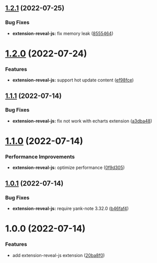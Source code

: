 ## [1.2.1](https://github.com/purocean/yank-note-extension/compare/extension-reveal-js-1.2.0...extension-reveal-js-1.2.1) (2022-07-25)


### Bug Fixes

* **extension-reveal-js:** fix memory leak ([8555464](https://github.com/purocean/yank-note-extension/commit/8555464bb7021cd07e79963647ce232917dd0aa8))



# [1.2.0](https://github.com/purocean/yank-note-extension/compare/extension-reveal-js-1.1.1...extension-reveal-js-1.2.0) (2022-07-24)


### Features

* **extension-reveal-js:** support hot update content ([ef98fce](https://github.com/purocean/yank-note-extension/commit/ef98fce1d25d461f124702dc8d016c2ebaef6f93))



## [1.1.1](https://github.com/purocean/yank-note-extension/compare/extension-reveal-js-1.1.0...extension-reveal-js-1.1.1) (2022-07-14)


### Bug Fixes

* **extension-reveal-js:** fix not work with echarts extension ([a3dba48](https://github.com/purocean/yank-note-extension/commit/a3dba488a1b48365fa0e701f6a5480419bbe3f89))



# [1.1.0](https://github.com/purocean/yank-note-extension/compare/extension-reveal-js-1.0.1...extension-reveal-js-1.1.0) (2022-07-14)


### Performance Improvements

* **extension-reveal-js:** optimize performance ([0f9d305](https://github.com/purocean/yank-note-extension/commit/0f9d30585ccd3af6a24ec9e17e28c1e3dcd0fad0))



## [1.0.1](https://github.com/purocean/yank-note-extension/compare/extension-reveal-js-1.0.0...extension-reveal-js-1.0.1) (2022-07-14)


### Bug Fixes

* **extension-reveal-js:** require yank-note 3.32.0 ([b46faf4](https://github.com/purocean/yank-note-extension/commit/b46faf4e48bf0bac0370e90642f6e616c81d57d4))



# 1.0.0 (2022-07-14)


### Features

* add extension-reveal-js extension ([20ba8f0](https://github.com/purocean/yank-note-extension/commit/20ba8f0d2c079c45b24fdbada3138cd219f6c8f4))



